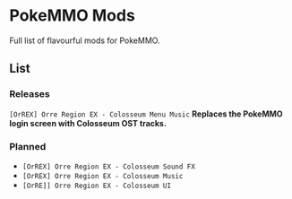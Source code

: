 # PokeMMO Mods
Full list of flavourful mods for PokeMMO.

## List

### Releases
`[OrREX] Orre Region EX - Colosseum Menu Music`
**Replaces the PokeMMO login screen with Colosseum OST tracks.**

### Planned
- `[OrREX] Orre Region EX - Colosseum Sound FX`
- `[OrREX] Orre Region EX - Colosseum Music`
- `[OrRE]] Orre Region EX - Colosseum UI`